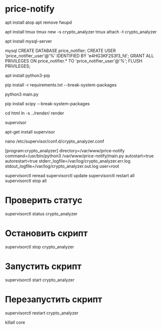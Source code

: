 # price-notify

apt install atop
apt remove fwupd

apt install tmux
tmux new -s crypto_analyzer
tmux attach -t crypto_analyzer

apt install mysql-server

mysql
CREATE DATABASE price_notifier;
CREATE USER 'price_notifier_user'@'%' IDENTIFIED BY 'e4HG3KF2S3f3_fd';
GRANT ALL PRIVILEGES ON price_notifier.* TO 'price_notifier_user'@'%';
FLUSH PRIVILEGES;

apt install python3-pip

pip install -r requirements.txt --break-system-packages

python3 main.py

pip install scipy --break-system-packages

cd html
ln -s ../render/ render

supervisor


apt-get install supervisor

nano /etc/supervisor/conf.d/crypto_analyzer.conf

[program:crypto_analyzer]
directory=/var/www/price-notify
command=/usr/bin/python3 /var/www/price-notify/main.py
autostart=true
autorestart=true
stderr_logfile=/var/log/crypto_analyzer.err.log
stdout_logfile=/var/log/crypto_analyzer.out.log
user=root


supervisorctl reread
supervisorctl update
supervisorctl restart all
supervisorctl stop all

# Проверить статус
supervisorctl status crypto_analyzer

# Остановить скрипт
supervisorctl stop crypto_analyzer

# Запустить скрипт
supervisorctl start crypto_analyzer

# Перезапустить скрипт
supervisorctl restart crypto_analyzer



killall core

